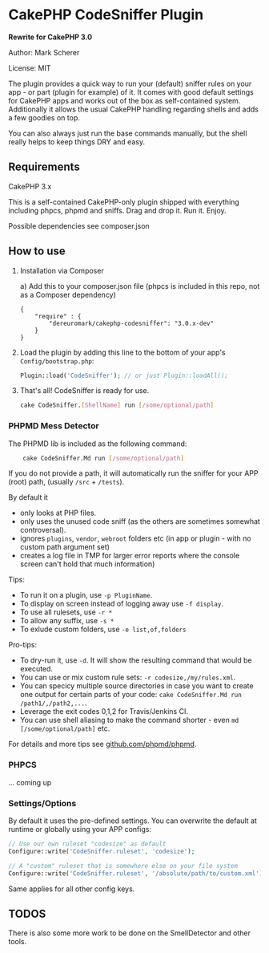 # CakePHP CodeSniffer Plugin

**Rewrite for CakePHP 3.0**

Author: Mark Scherer

License: MIT

The plugin provides a quick way to run your (default) sniffer rules on your app - or part (plugin for example) of it.
It comes with good default settings for CakePHP apps and works out of the box as self-contained system.
Additionally it allows the usual CakePHP handling regarding shells and adds a few goodies on top.

You can also always just run the base commands manually, but the shell really helps to keep things DRY and easy.

## Requirements

CakePHP 3.x

This is a self-contained CakePHP-only plugin shipped with everything including phpcs, phpmd and sniffs.
Drag and drop it. Run it. Enjoy.

Possible dependencies see composer.json

## How to use

1. Installation via Composer

   a) Add this to your composer.json file (phpcs is included in this repo, not as a Composer dependency)

   ```
   {
       "require" : {
           "dereuromark/cakephp-codesniffer": "3.0.x-dev"
       }
   }
   ```

2. Load the plugin by adding this line to the bottom of your app's `Config/bootstrap.php`:

   ```php
   Plugin::load('CodeSniffer'); // or just Plugin::loadAll();
   ```

3. That's all! CodeSniffer is ready for use.

   ```bash
   cake CodeSniffer.[ShellName] run [/some/optional/path]
   ```

### PHPMD Mess Detector
The PHPMD lib is included as the following command:
```bash
	cake CodeSniffer.Md run [/some/optional/path]
 ```
If you do not provide a path, it will automatically run the sniffer for your APP (root) path, (usually `/src` + `/tests`).

By default it
- only looks at PHP files.
- only uses the unused code sniff (as the others are sometimes somewhat controversal).
- ignores `plugins`, `vendor`, `webroot` folders etc (in app or plugin - with no custom path argument set)
- creates a log file in TMP for larger error reports where the console screen can't hold that much information)

Tips:
- To run it on a plugin, use `-p PluginName`.
- To display on screen instead of logging away use `-f display`.
- To use all rulesets, use `-r *`
- To allow any suffix, use `-s *`
- To exlude custom folders, use `-e list,of,folders`

Pro-tips:
- To dry-run it, use `-d`. It will show the resulting command that would be executed.
- You can use or mix custom rule sets: `-r codesize,/my/rules.xml`.
- You can specicy multiple source directories in case you want to create one output for certain parts of your code:
  `cake CodeSniffer.Md run /path1/,/path2,...`.
- Leverage the exit codes 0,1,2 for Travis/Jenkins CI.
- You can use shell aliasing to make the command shorter - even `md [/some/optional/path]` etc.

For details and more tips see [github.com/phpmd/phpmd](https://github.com/phpmd/phpmd).

### PHPCS
... coming up

### Settings/Options

By default it uses the pre-defined settings.
You can overwrite the default at runtime or globally using your APP configs:
```php
// Use our own ruleset "codesize" as default
Configure::write('CodeSniffer.ruleset', 'codesize');

// A "custom" ruleset that is somewhere else on your file system
Configure::write('CodeSniffer.ruleset', '/absolute/path/to/custom.xml');
```

Same applies for all other config keys.

## TODOS
There is also some more work to be done on the SmellDetector and other tools.
